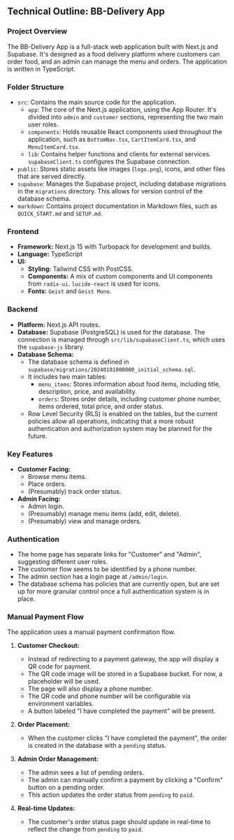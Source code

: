 ## Technical Outline: BB-Delivery App

### Project Overview

The BB-Delivery App is a full-stack web application built with Next.js and Supabase. It's designed as a food delivery platform where customers can order food, and an admin can manage the menu and orders. The application is written in TypeScript.

### Folder Structure

*   `src`: Contains the main source code for the application.
    *   `app`: The core of the Next.js application, using the App Router. It's divided into `admin` and `customer` sections, representing the two main user roles.
    *   `components`: Holds reusable React components used throughout the application, such as `BottomNav.tsx`, `CartItemCard.tsx`, and `MenuItemCard.tsx`.
    *   `lib`: Contains helper functions and clients for external services. `supabaseClient.ts` configures the Supabase connection.
*   `public`: Stores static assets like images (`logo.png`), icons, and other files that are served directly.
*   `supabase`: Manages the Supabase project, including database migrations in the `migrations` directory. This allows for version control of the database schema.
*   `markdown`: Contains project documentation in Markdown files, such as `QUICK_START.md` and `SETUP.md`.

### Frontend

*   **Framework:** Next.js 15 with Turbopack for development and builds.
*   **Language:** TypeScript
*   **UI:**
    *   **Styling:** Tailwind CSS with PostCSS.
    *   **Components:** A mix of custom components and UI components from `radix-ui`. `lucide-react` is used for icons.
    *   **Fonts:** `Geist` and `Geist Mono`.

### Backend

*   **Platform:** Next.js API routes.
*   **Database:** Supabase (PostgreSQL) is used for the database. The connection is managed through `src/lib/supabaseClient.ts`, which uses the `supabase-js` library.
*   **Database Schema:**
    *   The database schema is defined in `supabase/migrations/20240101000000_initial_schema.sql`.
    *   It includes two main tables:
        *   `menu_items`: Stores information about food items, including title, description, price, and availability.
        *   `orders`: Stores order details, including customer phone number, items ordered, total price, and order status.
    *   Row Level Security (RLS) is enabled on the tables, but the current policies allow all operations, indicating that a more robust authentication and authorization system may be planned for the future.

### Key Features

*   **Customer Facing:**
    *   Browse menu items.
    *   Place orders.
    *   (Presumably) track order status.
*   **Admin Facing:**
    *   Admin login.
    *   (Presumably) manage menu items (add, edit, delete).
    *   (Presumably) view and manage orders.

### Authentication

*   The home page has separate links for "Customer" and "Admin", suggesting different user roles.
*   The customer flow seems to be identified by a phone number.
*   The admin section has a login page at `/admin/login`.
*   The database schema has policies that are currently open, but are set up for more granular control once a full authentication system is in place.

### Manual Payment Flow

The application uses a manual payment confirmation flow.

1.  **Customer Checkout:**
    *   Instead of redirecting to a payment gateway, the app will display a QR code for payment.
    *   The QR code image will be stored in a Supabase bucket. For now, a placeholder will be used.
    *   The page will also display a phone number.
    *   The QR code and phone number will be configurable via environment variables.
    *   A button labeled "I have completed the payment" will be present.

2.  **Order Placement:**
    *   When the customer clicks "I have completed the payment", the order is created in the database with a `pending` status.

3.  **Admin Order Management:**
    *   The admin sees a list of pending orders.
    *   The admin can manually confirm a payment by clicking a "Confirm" button on a pending order.
    *   This action updates the order status from `pending` to `paid`.

4.  **Real-time Updates:**
    *   The customer's order status page should update in real-time to reflect the change from `pending` to `paid`.
